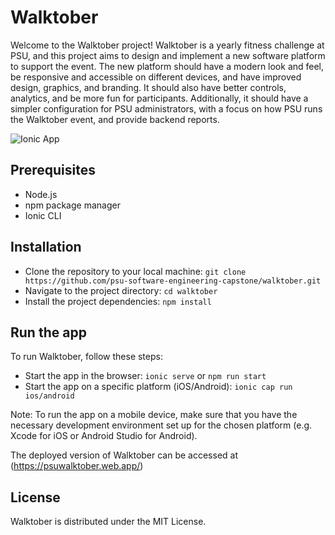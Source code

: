 # Walktober

Welcome to the Walktober project! Walktober is a yearly fitness challenge at PSU, and this project aims to design and implement a new software platform to support the event. The new platform should have a modern look and feel, be responsive and accessible on different devices, and have improved design, graphics, and branding. It should also have better controls, analytics, and be more fun for participants. Additionally, it should have a simpler configuration for PSU administrators, with a focus on how PSU runs the Walktober event, and provide backend reports.

![Ionic App](https://user-images.githubusercontent.com/94903612/223044951-6cdbdd99-067d-41ca-98e4-2333ebf3ffd9.jpg)

## Prerequisites

- Node.js
- npm package manager
- Ionic CLI

## Installation

- Clone the repository to your local machine: ```git clone https://github.com/psu-software-engineering-capstone/walktober.git```
- Navigate to the project directory: ```cd walktober```
- Install the project dependencies: ```npm install```

## Run the app

To run Walktober, follow these steps:

- Start the app in the browser: ```ionic serve``` or ```npm run start```
- Start the app on a specific platform (iOS/Android): ```ionic cap run ios/android```

Note: To run the app on a mobile device, make sure that you have the necessary development environment set up for the chosen platform (e.g. Xcode for iOS or Android Studio for Android).

The deployed version of Walktober can be accessed at (https://psuwalktober.web.app/)

## License

Walktober is distributed under the MIT License.
